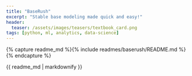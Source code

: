 ```yaml
---
title: "BaseRush"
excerpt: "Stable base modeling made quick and easy!"
header: 
  teaser: /assets/images/teasers/textbook_card.png
tags: [python, ml, analytics, data-science]
---
```


{% capture readme_md %}{% include readmes/baserush/README.md %}{% endcapture %}
<div class="readme">
  {{ readme_md | markdownify }}
</div>
